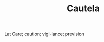 ---
title: Cautela
letter: C
permalink: "/definitions/bld-cautela.html"
body: Lat Care; caution; vigi-lance; prevision
published_at: '2018-07-07'
source: Black's Law Dictionary 2nd Ed (1910)
layout: post
---